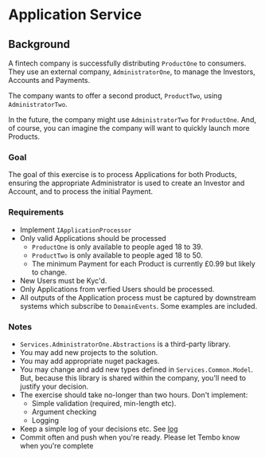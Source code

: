 # Application Service

## Background

A fintech company is successfully distributing `ProductOne` to consumers. They use an external company, `AdministratorOne`, to manage the Investors, Accounts and Payments.

The company wants to offer a second product, `ProductTwo`, using `AdministratorTwo`.  

In the future, the company might use `AdministratorTwo` for `ProductOne`.  And, of course, you can imagine the company will want to quickly launch more Products.

### Goal

The goal of this exercise is to process Applications for both Products, ensuring the appropriate Administrator is used to create an Investor and Account, and to process the initial Payment.

### Requirements
- Implement `IApplicationProcessor`
- Only valid Applications should be processed
    - `ProductOne` is only available to people aged 18 to 39.
    - `ProductTwo` is only available to people aged 18 to 50.
    - The minimum Payment for each Product is currently £0.99 but likely to change.
- New Users must be Kyc'd.
- Only Applications from verfied Users should be processed.
- All outputs of the Application process must be captured by downstream systems which subscribe to `DomainEvents`. Some examples are included.

### Notes

- `Services.AdministratorOne.Abstractions` is a third-party library.
- You may add new projects to the solution.
- You may add appropriate nuget packages.
- You may change and add new types defined in `Services.Common.Model`. But, because this library is shared within the company, you'll need to justify your decision.
- The exercise should take no-longer than two hours.  Don't implement:
    - Simple validation (required, min-length etc).
    - Argument checking
    - Logging
- Keep a simple log of your decisions etc.  See [log](log.md)
- Commit often and push when you're ready.  Please let Tembo know when you're complete

